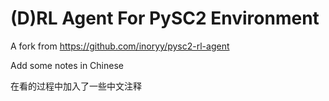 # (D)RL Agent For PySC2 Environment

A fork from https://github.com/inoryy/pysc2-rl-agent

Add some notes in Chinese

在看的过程中加入了一些中文注释
